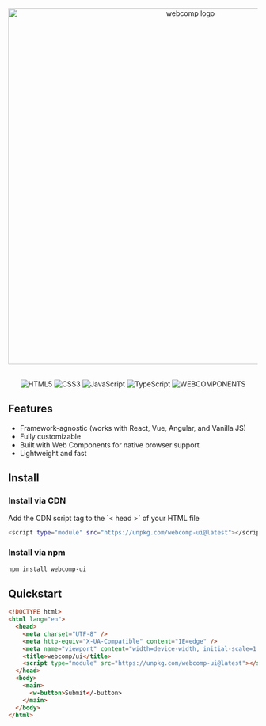 <div align="center" margin-bottom="20">
	<img width="720" alt="webcomp logo" src="https://github.com/user-attachments/assets/480bd037-db1f-4e5c-be00-143e99a9790e" />
</div>

<br/>

<div align="center">

![HTML5](https://img.shields.io/badge/HTML5-%23E34F26.svg?&logo=html5&logoColor=white)
![CSS3](https://img.shields.io/badge/-CSS3-1572B6?&logo=css3)
![JavaScript](https://img.shields.io/badge/JavaScript-F7DF1E?&logo=javascript&logoColor=black)
![TypeScript](https://img.shields.io/badge/-TypeScript-007ACC?&logo=typescript&logoColor=white)
![WEBCOMPONENTS](https://img.shields.io/badge/webcomponents-%23E34F26?&logo=components&logoColor=000)

</div>

## Features

<ul>
  <li>Framework-agnostic (works with React, Vue, Angular, and Vanilla JS)</li>
  <li>Fully customizable</li>
  <li>Built with Web Components for native browser support</li>
  <li>Lightweight and fast</li>
</ul>

## Install

### Install via CDN

<p>Add the CDN script tag to the `< head >` of your HTML file</p>

```bash
<script type="module" src="https://unpkg.com/webcomp-ui@latest"></script>
```

### Install via npm

```bash
npm install webcomp-ui
```

## Quickstart

```html
<!DOCTYPE html>
<html lang="en">
  <head>
    <meta charset="UTF-8" />
    <meta http-equiv="X-UA-Compatible" content="IE=edge" />
    <meta name="viewport" content="width=device-width, initial-scale=1.0" />
    <title>webcomp/ui</title>
    <script type="module" src="https://unpkg.com/webcomp-ui@latest"></script>
  </head>
  <body>
    <main>
      <w-button>Submit</-button>
    </main>
  </body>
</html>
```
